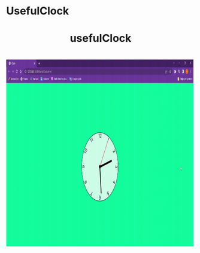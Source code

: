 # UsefulClock
<h1 align="center"> usefulClock <h1/>
<p> <img align="center" src="https://github.com/Hakan-indp/UsefulClock/blob/main/usefulClock.gif" width="500" height="500"/> <p/>
